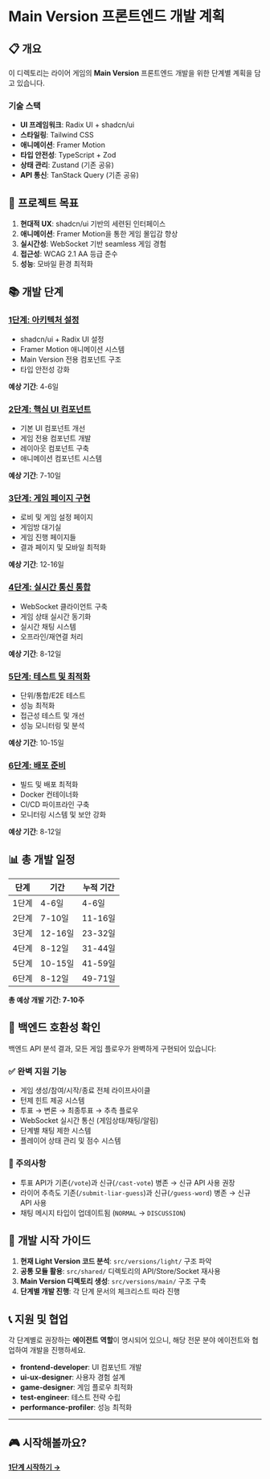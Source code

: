 # Main Version 프론트엔드 개발 계획

## 📋 개요

이 디렉토리는 라이어 게임의 **Main Version** 프론트엔드 개발을 위한 단계별 계획을 담고 있습니다.

### 기술 스택
- **UI 프레임워크**: Radix UI + shadcn/ui
- **스타일링**: Tailwind CSS
- **애니메이션**: Framer Motion
- **타입 안전성**: TypeScript + Zod
- **상태 관리**: Zustand (기존 공유)
- **API 통신**: TanStack Query (기존 공유)

## 🎯 프로젝트 목표

1. **현대적 UX**: shadcn/ui 기반의 세련된 인터페이스
2. **애니메이션**: Framer Motion을 통한 게임 몰입감 향상
3. **실시간성**: WebSocket 기반 seamless 게임 경험
4. **접근성**: WCAG 2.1 AA 등급 준수
5. **성능**: 모바일 환경 최적화

## 📚 개발 단계

### [1단계: 아키텍처 설정](./01_ARCHITECTURE_SETUP.md)
- shadcn/ui + Radix UI 설정
- Framer Motion 애니메이션 시스템
- Main Version 전용 컴포넌트 구조
- 타입 안전성 강화

**예상 기간**: 4-6일

### [2단계: 핵심 UI 컴포넌트](./02_CORE_COMPONENTS.md)
- 기본 UI 컴포넌트 개선
- 게임 전용 컴포넌트 개발
- 레이아웃 컴포넌트 구축
- 애니메이션 컴포넌트 시스템

**예상 기간**: 7-10일

### [3단계: 게임 페이지 구현](./03_GAME_PAGES.md)
- 로비 및 게임 설정 페이지
- 게임방 대기실
- 게임 진행 페이지들
- 결과 페이지 및 모바일 최적화

**예상 기간**: 12-16일

### [4단계: 실시간 통신 통합](./04_REALTIME_INTEGRATION.md)
- WebSocket 클라이언트 구축
- 게임 상태 실시간 동기화
- 실시간 채팅 시스템
- 오프라인/재연결 처리

**예상 기간**: 8-12일

### [5단계: 테스트 및 최적화](./05_TESTING_AND_OPTIMIZATION.md)
- 단위/통합/E2E 테스트
- 성능 최적화
- 접근성 테스트 및 개선
- 성능 모니터링 및 분석

**예상 기간**: 10-15일

### [6단계: 배포 준비](./06_DEPLOYMENT_PREPARATION.md)
- 빌드 및 배포 최적화
- Docker 컨테이너화
- CI/CD 파이프라인 구축
- 모니터링 시스템 및 보안 강화

**예상 기간**: 8-12일

## 📊 총 개발 일정

| 단계 | 기간 | 누적 기간 |
|------|------|-----------|
| 1단계 | 4-6일 | 4-6일 |
| 2단계 | 7-10일 | 11-16일 |
| 3단계 | 12-16일 | 23-32일 |
| 4단계 | 8-12일 | 31-44일 |
| 5단계 | 10-15일 | 41-59일 |
| 6단계 | 8-12일 | 49-71일 |

**총 예상 개발 기간: 7-10주**

## 🎯 백엔드 호환성 확인

백엔드 API 분석 결과, 모든 게임 플로우가 완벽하게 구현되어 있습니다:

### ✅ 완벽 지원 기능
- 게임 생성/참여/시작/종료 전체 라이프사이클
- 턴제 힌트 제공 시스템
- 투표 → 변론 → 최종투표 → 추측 플로우
- WebSocket 실시간 통신 (게임상태/채팅/알림)
- 단계별 채팅 제한 시스템
- 플레이어 상태 관리 및 점수 시스템

### 🔄 주의사항
- 투표 API가 기존(`/vote`)과 신규(`/cast-vote`) 병존 → 신규 API 사용 권장
- 라이어 추측도 기존(`/submit-liar-guess`)과 신규(`/guess-word`) 병존 → 신규 API 사용
- 채팅 메시지 타입이 업데이트됨 (`NORMAL` → `DISCUSSION`)

## 🚀 개발 시작 가이드

1. **현재 Light Version 코드 분석**: `src/versions/light/` 구조 파악
2. **공통 모듈 활용**: `src/shared/` 디렉토리의 API/Store/Socket 재사용
3. **Main Version 디렉토리 생성**: `src/versions/main/` 구조 구축
4. **단계별 개발 진행**: 각 단계 문서의 체크리스트 따라 진행

## 📞 지원 및 협업

각 단계별로 권장하는 **에이전트 역할**이 명시되어 있으니, 해당 전문 분야 에이전트와 협업하여 개발을 진행하세요.

- **frontend-developer**: UI 컴포넌트 개발
- **ui-ux-designer**: 사용자 경험 설계
- **game-designer**: 게임 플로우 최적화
- **test-engineer**: 테스트 전략 수립
- **performance-profiler**: 성능 최적화

---

## 🎮 시작해볼까요?

[**1단계 시작하기 →**](./01_ARCHITECTURE_SETUP.md)